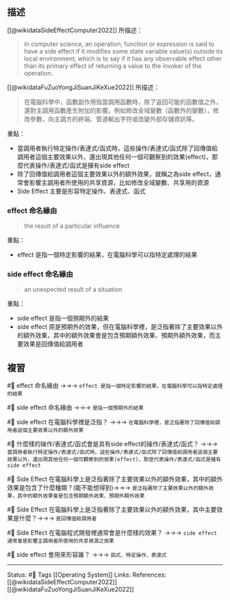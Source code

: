 ## 描述

[[@wikidataSideEffectComputer2022]] 所描述：
> In computer science, an operation, function or expression is said to have a side effect if it modifies some state variable value(s) outside its local environment, which is to say if it has any observable effect other than its primary effect of returning a value to the invoker of the operation. 

[[@wikidataFuZuoYongJiSuanJiKeXue2022]] 所描述：
> 在電腦科學中，函數副作用指當調用函數時，除了返回可能的函數值之外，還對主調用函數產生附加的影響。例如修改全域變數（函數外的變數），修改參數，向主調方的終端、管道輸出字符或改變外部存儲資訊等。 

重點：
- 當調用者執行特定操作/表達式/函式時，這些操作/表達式/函式除了回傳值給調用者這個主要效果以外，還出現其他任何一個可觀察到的效果(effect)，那麼代表操作/表達式/函式是擁有side effect
- 除了回傳值給調用者這個主要效果以外的額外效果，就稱之為side effect，通常會影響主調用者所使用的共享資源，比如修改全域變數、共享用的資源
- Side Effect 主要是形容特定操作、表達式、函式


### effect 命名緣由

> the result of a particular influence

重點：
- effect 是指一個特定影響的結果，在電腦科學可以指特定處理的結果
### side effect 命名緣由

> an unexpected result of a situation

重點：
- side effect 是指一個預期外的結果
- side effect 原是預期外的效果，但在電腦科學裡，是泛指著除了主要效果以外的額外效果，其中的額外效果會是包含預期額外效果、預期外額外效果，而主要效果是回傳值給調用者


## 複習
#🧠 effect 命名緣由 ->->-> `effect 是指一個特定影響的結果，在電腦科學可以指特定處理的結果`
<!--SR:!2022-10-12,18,250-->

#🧠 side effect 命名緣由 ->->-> `是指一個預期外的結果`
<!--SR:!2022-11-11,38,248-->

#🧠 side effect 在電腦科學裡是泛指？ ->->-> `在電腦科學裡，是泛指著除了回傳值給調用者這個主要效果以外的額外效果`
<!--SR:!2022-11-19,42,248-->

#🧠 什麼樣的操作/表達式/函式會是具有side effect的操作/表達式/函式？ ->->-> `當調用者執行特定操作/表達式/函式時，這些操作/表達式/函式除了回傳值給調用者這個主要效果以外，還出現其他任何一個可觀察到的效果(effect)，那麼代表操作/表達式/函式是擁有side effect`
<!--SR:!2022-11-10,37,248-->

#🧠 Side Effect 在電腦科學上是泛指著除了主要效果以外的額外效果，其中的額外效果是包含了什麼種類？(能不能想得到)->->-> `是泛指著除了主要效果以外的額外效果，其中的額外效果會是包含預期額外效果、預期外額外效果`
<!--SR:!2022-11-21,43,249-->


#🧠 Side Effect 在電腦科學上是泛指著除了主要效果以外的額外效果，其中主要效果是什麼？->->-> `是回傳值給調用者`
<!--SR:!2022-10-31,20,209-->


#🧠 Side Effect 在電腦程式開發裡通常會是什麼樣的效果？ ->->-> `side effect 通常會是影響主調用者所使用的共享資源之效果`
<!--SR:!2022-11-12,34,228-->


#🧠 side effect 會用來形容誰？ ->->-> `函式、特定操作、表達式`
<!--SR:!2022-10-24,28,250-->



---
Status: #🌱 
Tags
[[Operating System]]
Links:
References:
[[@wikidataSideEffectComputer2022]]
[[@wikidataFuZuoYongJiSuanJiKeXue2022]]